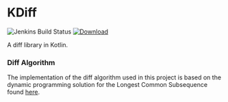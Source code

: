 # KDiff
![Jenkins Build Status](https://img.shields.io/jenkins/build?jobUrl=http%3A%2F%2Fpi.anthli.com%3A8080%2Fjob%2Fkdiff%2F)
[![Download](https://api.bintray.com/packages/anthli/kdiff/kdiff/images/download.svg)](https://bintray.com/anthli/kdiff/kdiff/_latestVersion)

A diff library in Kotlin.

### Diff Algorithm
The implementation of the diff algorithm used in this project is based on the
dynamic programming solution for the Longest Common Subsequence found
[here](https://en.wikipedia.org/wiki/Longest_common_subsequence_problem).
